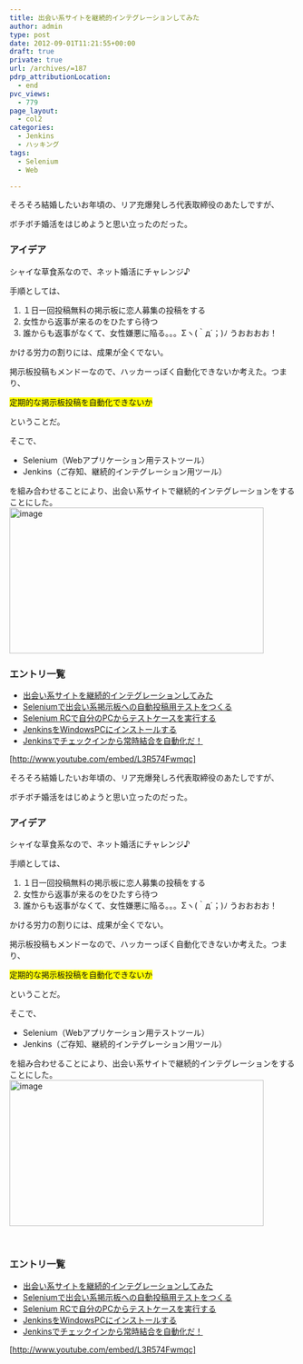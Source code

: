 ```yaml
---
title: 出会い系サイトを継続的インテグレーションしてみた
author: admin
type: post
date: 2012-09-01T11:21:55+00:00
draft: true
private: true
url: /archives/=187
pdrp_attributionLocation:
  - end
pvc_views:
  - 779
page_layout:
  - col2
categories:
  - Jenkins
  - ハッキング
tags:
  - Selenium
  - Web

---
```

<!--:ja-->そろそろ結婚したいお年頃の、リア充爆発しろ代表取締役のあたしですが、


  
ボチボチ婚活をはじめようと思い立ったのだった。

### アイデア

シャイな草食系なので、ネット婚活にチャレンジ♪
  
手順としては、

  1. １日一回投稿無料の掲示板に恋人募集の投稿をする
  2. 女性から返事が来るのをひたすら待つ
  3. 誰からも返事がなくて、女性嫌悪に陥る。。。Σヽ(｀д´；)ﾉ うおおおお！

かける労力の割りには、成果が全くでない。
  
掲示板投稿もメンドーなので、ハッカーっぼく自動化できないか考えた。つまり、

<p class="caution5">
  <span style="background-color: #ffff00;">定期的な掲示板投稿を自動化できないか</span>
</p>

ということだ。
  
そこで、

  * Selenium（Webアプリケーション用テストツール）
  * Jenkins（ご存知、継続的インテグレーション用ツール）

を組み合わせることにより、出会い系サイトで継続的インテグレーションをすることにした。[<img style="background-image: none; padding-left: 0px; padding-right: 0px; display: inline; padding-top: 0px; border-width: 0px;" title="image" alt="image" src="http://hmi-me.ciao.jp/wordpress/wp-content/uploads/image_thumb2.png" width="448" height="257" border="0" />][1]

### エントリ一覧

  * [出会い系サイトを継続的インテグレーションしてみた][2]
  * [Seleniumで出会い系掲示板への自動投稿用テストをつくる][3]
  * [Selenium RCで自分のPCからテストケースを実行する][4]
  * [JenkinsをWindowsPCにインストールする][4]
  * [Jenkinsでチェックインから常時結合を自動化だ！][5]

[http://www.youtube.com/embed/L3R574Fwmqc]

<div id="fastlookup_top" style="display: none;">
</div>

<!--:-->

<!--:en-->そろそろ結婚したいお年頃の、リア充爆発しろ代表取締役のあたしですが、


  
ボチボチ婚活をはじめようと思い立ったのだった。

### アイデア

シャイな草食系なので、ネット婚活にチャレンジ♪
  
手順としては、

  1. １日一回投稿無料の掲示板に恋人募集の投稿をする
  2. 女性から返事が来るのをひたすら待つ
  3. 誰からも返事がなくて、女性嫌悪に陥る。。。Σヽ(｀д´；)ﾉ うおおおお！

かける労力の割りには、成果が全くでない。
  
掲示板投稿もメンドーなので、ハッカーっぼく自動化できないか考えた。つまり、

<p class="caution5">
  <span style="background-color: #ffff00;">定期的な掲示板投稿を自動化できないか</span>
</p>

ということだ。
  
そこで、

  * Selenium（Webアプリケーション用テストツール）
  * Jenkins（ご存知、継続的インテグレーション用ツール）

を組み合わせることにより、出会い系サイトで継続的インテグレーションをすることにした。[<img style="background-image: none; padding-left: 0px; padding-right: 0px; display: inline; padding-top: 0px; border-width: 0px;" title="image" src="http://hmi-me.ciao.jp/wordpress/wp-content/uploads/image_thumb2.png" alt="image" width="448" height="257" border="0" />][1]

 

### エントリ一覧

  * [出会い系サイトを継続的インテグレーションしてみた][2]
  * [Seleniumで出会い系掲示板への自動投稿用テストをつくる][3]
  * [Selenium RCで自分のPCからテストケースを実行する][4]
  * [JenkinsをWindowsPCにインストールする][4]
  * [Jenkinsでチェックインから常時結合を自動化だ！][5]

[http://www.youtube.com/embed/L3R574Fwmqc]
  
 

<div id="fastlookup_top" style="display: none;">
</div>

<!--:-->

 [1]: http://hmi-me.ciao.jp/wordpress/wp-content/uploads/image2.png
 [2]: https://futurismo.biz/archives/187 "出会い系サイトを継続的インテグレーションしてみた"
 [3]: https://futurismo.biz/archives/286 "Seleniumで出会い系掲示板への自動投稿用テストをつくる"
 [4]: https://futurismo.biz/archives/292 "Selenium RCで自分のPCからテストケースを実行する"
 [5]: https://futurismo.biz/archives/335 "Jenkinsでチェックインから常時結合を自動化だ！"